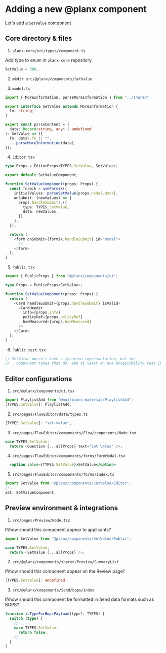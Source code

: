 # Adding a new @planx component

Let's add a `SetValue` component

## Core directory & files 

1. `planx-core/src/types/component.ts`

Add type to enum in `planx-core` repository
```typescript
SetValue = 380,
```

2. `mkdir src/@planx/components/SetValue`

3. `model.ts`

```typescript
import { MoreInformation, parseMoreInformation } from "../shared";

export interface SetValue extends MoreInformation {
  fn: string;
}

export const parseContent = (
  data: Record<string, any> | undefined
): SetValue => ({
  fn: data?.fn || "",
  ...parseMoreInformation(data),
});
```

4. `Editor.tsx`

```typescript
type Props = EditorProps<TYPES.SetValue, SetValue>;

export default SetValueComponent;

function SetValueComponent(props: Props) {
  const formik = useFormik({
    initialValues: parseSetValue(props.node?.data),
    onSubmit: (newValues) => {
      props.handleSubmit?.({
        type: TYPES.SetValue,
        data: newValues,
      });
    },
  });

  return (
    <form onSubmit={formik.handleSubmit} id="modal">
      //... 
    </form>
  );
}
```

5. `Public.tsx`

```typescript
import { PublicProps } from "@planx/components/ui";

type Props = PublicProps<SetValue>;

function SetValueComponent(props: Props) {
  return (
    <Card handleSubmit={props.handleSubmit} isValid>
      <CardHeader
        info={props.info}
        policyRef={props.policyRef}
        howMeasured={props.howMeasured}
      />
    </Card>
  );
}
```

6. `Public.test.tsx`

```typescript
// SetValue doesn't have a /preview representation, but for
//   component types that do, add at least an axe accessibility test in here
```

## Editor configurations

1. `src/@planx/components/ui.tsx`

```typescript 
import PlaylistAdd from "@mui/icons-material/PlaylistAdd";
[TYPES.SetValue]: PlaylistAdd,
```

2. `src/pages/FlowEditor/data/types.ts`

```typescript
[TYPES.SetValue]: "set-value",
```

3. `src/pages/FlowEditor/components/Flow/components/Node.tsx`

```typescript
case TYPES.SetValue:
  return <Question {...allProps} text="Set Value" />;
```

4. `src/pages/FlowEditor/components/forms/FormModal.tsx`

```jsx
  <option value={TYPES.SetValue}>SetValue</option>
```

5. `src/pages/FlowEditor/components/forms/index.ts`

```typescript
import SetValue from "@planx/components/SetValue/Editor";
//...
set: SetValueComponent,
```

## Preview environment & integrations

1. `src/pages/Preview/Node.tsx`

If/how should this component appear to applicants?

```typescript
import SetValue from "@planx/components/SetValue/Public";

case TYPES.SetValue:
  return <SetValue {...allProps} />;
```

2. `src/@planx/components/shared/Preview/SummaryList`

If/how should this component appear on the Review page?

```typescript
[TYPES.SetValue]: undefined,
```

3. `src/@planx/components/Send/bops/index`

If/how should this component be formatted in Send data formats such as BOPS?

```typescript
function isTypeForBopsPayload(type?: TYPES) {
  switch (type) {
    // ... 
    case TYPES.SetValue:
      return false;
    // ...
  }
}
```
